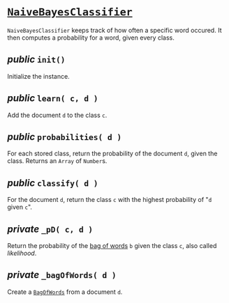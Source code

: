 # [`NaiveBayesClassifier`](../src/NaiveBayesClassifier.js)

`NaiveBayesClassifier` keeps track of how often a specific word occured. It then computes a probability for a word, given every class.


## *public* `init()`

Initialize the instance.


## *public* `learn( c, d )`

Add the document `d` to the class `c`.


## *public* `probabilities( d )`

For each stored class, return the probability of the document `d`, given the class. Returns an `Array` of `Number`s.


## *public* `classify( d )`

For the document `d`, return the class `c` with the highest probability of "`d` given `c`".


## *private* `_pD( c, d )`

Return the probability of the [bag of words](./BagOfWords.md) `b` given the class `c`, also called *likelihood*.


## *private* `_bagOfWords( d )`

Create a [`BagOfWords`](./BagOfWords.md) from a document `d`.
